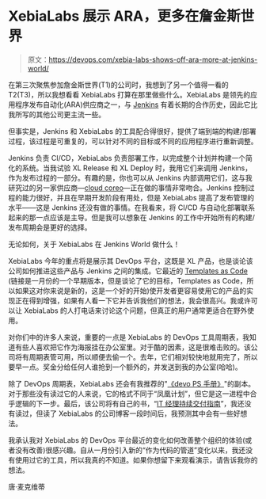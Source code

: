 # XebiaLabs 展示 ARA，更多在詹金斯世界

> 原文：<https://devops.com/xebia-labs-shows-off-ara-more-at-jenkins-world/>

在第三次聚焦参加詹金斯世界(T1)的公司时，我想到了另一个值得一看的 T2(T3)，所以我想看看 XebiaLabs 打算在那里做些什么。XebiaLabs 是领先的应用程序发布自动化(ARA)供应商之一，与 [Jenkins](https://jenkins.io/) 有着长期的合作历史，因此它比我所写的其他公司更主流一些。

但事实是，Jenkins 和 XebiaLabs 的工具配合得很好，提供了端到端的构建/部署过程，该过程是可重复的，可以针对不同的目标或不同的应用程序进行重新调整。

Jenkins 负责 CI/CD，XebiaLabs 负责部署工作，以完成整个计划并构建一个简化的系统。当我试验 XL Release 和 XL Deploy 时，我用它们来调用 Jenkins，作为发布过程的一部分。有趣的是，你也可以从 Jenkins 内部调用它们，这与我研究过的另一家供应商—[cloud coreo](http://www.cloudcoreo.com/)—正在做的事情非常吻合。Jenkins 控制过程的能力很好，并且在早期开发阶段有用处，但是 XebiaLabs 提高了发布管理的水平——这是 Jenkins 还没有做的事情。在我看来，将 CI/CD 与自动化部署联系起来的那一点应该是主导。但是我可以想象在 Jenkins 的工作中开始所有的构建/发布周期会是更好的选择。

无论如何，关于 XebiaLabs 在 Jenkins World 做什么！

XebiaLabs 今年的重点将是展示其 DevOps 平台，这既是 XL 产品，也是谈论该公司如何推进这些产品与 Jenkins 之间的集成。它最近的 [Templates as Code](https://blog.xebialabs.com/2017/02/02/dual-mode-enterprise-devops-release-code/) (链接是一月份的一个早期版本，但是谈论了它的目标，Templates as Code，所以如果这对你来说是新的，这是一个好的开始)使开发者更容易使用它的产品的实现正在得到增强，如果有人看一下它并告诉我他们的想法，我会很高兴。我或许可以让 XebiaLabs 的人打电话来讨论这个问题，但真正的用户通常更适合在野外使用。

对你们中的许多人来说，重要的一点是 XebiaLabs 的 DevOps 工具周期表，我知道有些人喜欢把它作为海报挂在办公室里。对于酷的因素，这是很难击败的。该公司将有周期表管可用，所以顺便去偷一个。去年，它们相对较快地就用完了，所以要早一点。奖金分给任何人谁抢到一个额外的，并发送到我的办公室(哈哈)。

除了 DevOps 周期表，XebiaLabs 还会有我推荐的"[《devo PS 手册》](https://www.amazon.com/DevOps-Handbook-World-Class-Reliability-Organizations-ebook/dp/B01M9ASFQ3/)"的副本。对于那些没有读过它的人来说，它的格式不同于“凤凰计划”，但它是这一进程中合乎逻辑的下一步。最后，该公司将有自己的书，“[IT 经理持续交付指南](https://xebialabs.com/resources/whitepapers/the-it-managers-guide-to-continuous-delivery/)”，我还没有读过，但读了 XebiaLabs 的公司博客一段时间后，我预测其中会有一些好想法。

我承认我对 XebiaLabs 的 DevOps 平台最近的变化如何改善整个组织的体验(或者没有改善)很感兴趣。自从一月份引入新的“作为代码的管道”变化以来，我还没有使用过它的工具，所以我真的不知道。如果你想留下来观看演示，请告诉我你的想法。

唐·麦克维蒂